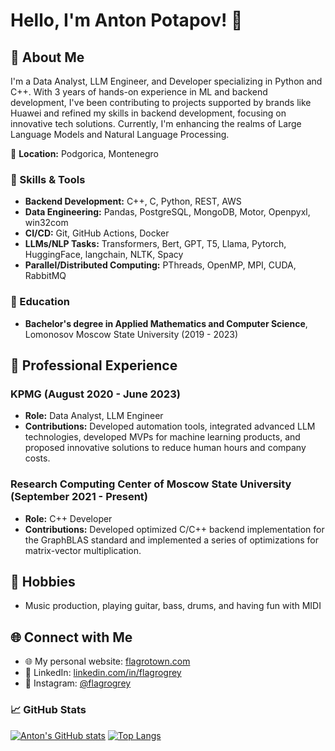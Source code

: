 # Hello, I'm Anton Potapov! 👋

## 🌟 About Me
I'm a Data Analyst, LLM Engineer, and Developer specializing in Python and C++. With 3 years of hands-on experience in ML and backend development, I've been contributing to projects supported by brands like Huawei and refined my skills in backend development, focusing on innovative tech solutions. Currently, I'm enhancing the realms of Large Language Models and Natural Language Processing.

📍 **Location:** Podgorica, Montenegro  

### 🚀 Skills & Tools
- **Backend Development:** C++, C, Python, REST, AWS
- **Data Engineering:** Pandas, PostgreSQL, MongoDB, Motor, Openpyxl, win32com
- **CI/CD:** Git, GitHub Actions, Docker
- **LLMs/NLP Tasks:** Transformers, Bert, GPT, T5, Llama, Pytorch, HuggingFace, langchain, NLTK, Spacy
- **Parallel/Distributed Computing:** PThreads, OpenMP, MPI, CUDA, RabbitMQ

### 📘 Education
- **Bachelor's degree in Applied Mathematics and Computer Science**, Lomonosov Moscow State University (2019 - 2023)

## 💼 Professional Experience
### KPMG (August 2020 - June 2023)
- **Role:** Data Analyst, LLM Engineer
- **Contributions:** Developed automation tools, integrated advanced LLM technologies, developed MVPs for machine learning products, and proposed innovative solutions to reduce human hours and company costs.

### Research Computing Center of Moscow State University (September 2021 - Present)
- **Role:** C++ Developer
- **Contributions:** Developed optimized C/C++ backend implementation for the GraphBLAS standard and implemented a series of optimizations for matrix-vector multiplication.

## 🎵 Hobbies
- Music production, playing guitar, bass, drums, and having fun with MIDI

## 🌐 Connect with Me
- 🌐 My personal website: [flagrotown.com](http://flagrotown.com)
- 🌟 LinkedIn: [linkedin.com/in/flagrogrey](https://linkedin.com/in/flagrogrey)
- 📸 Instagram: [@flagrogrey](https://instagram.com/flagrogrey)


### 📈 GitHub Stats
[![Anton's GitHub stats](https://github-readme-stats.vercel.app/api?username=Flagro&show_icons=true&theme=tokyonight)](https://github.com/Flagro)
[![Top Langs](https://github-readme-stats.vercel.app/api/top-langs/?username=Flagro&layout=compact&theme=tokyonight)](https://github.com/Flagro)
